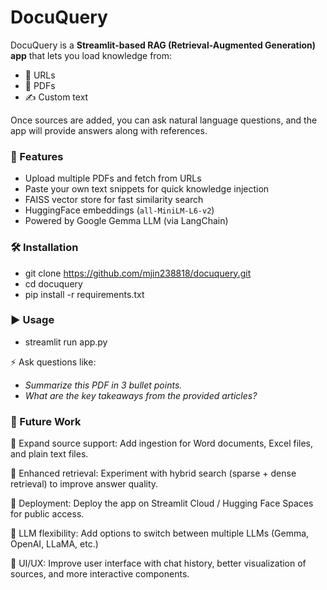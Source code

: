 # DocuQuery

DocuQuery is a **Streamlit-based RAG (Retrieval-Augmented Generation) app** that lets you load knowledge from:
- 🔗 URLs  
- 📄 PDFs  
- ✍️ Custom text  

Once sources are added, you can ask natural language questions, and the app will provide answers along with references.

### 🚀 Features
- Upload multiple PDFs and fetch from URLs
- Paste your own text snippets for quick knowledge injection
- FAISS vector store for fast similarity search
- HuggingFace embeddings (`all-MiniLM-L6-v2`)
- Powered by Google Gemma LLM (via LangChain)

### 🛠 Installation

- git clone https://github.com/mjin238818/docuquery.git
- cd docuquery
- pip install -r requirements.txt

### ▶️ Usage

- streamlit run app.py

⚡ Ask questions like:

- *Summarize this PDF in 3 bullet points.*
- *What are the key takeaways from the provided articles?*

### 🔮 Future Work

📂 Expand source support: Add ingestion for Word documents, Excel files, and plain text files.

🔎 Enhanced retrieval: Experiment with hybrid search (sparse + dense retrieval) to improve answer quality.

🚀 Deployment: Deploy the app on Streamlit Cloud / Hugging Face Spaces for public access.

🧠 LLM flexibility: Add options to switch between multiple LLMs (Gemma, OpenAI, LLaMA, etc.)

🎨 UI/UX: Improve user interface with chat history, better visualization of sources, and more interactive components.

